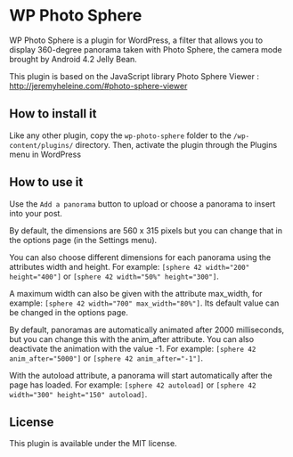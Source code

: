 # WP Photo Sphere

WP Photo Sphere is a plugin for WordPress, a filter that allows you to display 360-degree panorama taken with Photo Sphere, the camera mode brought by Android 4.2 Jelly Bean.

This plugin is based on the JavaScript library Photo Sphere Viewer : http://jeremyheleine.com/#photo-sphere-viewer

## How to install it

Like any other plugin, copy the `wp-photo-sphere` folder to the `/wp-content/plugins/` directory. Then, activate the plugin through the Plugins menu in WordPress

## How to use it

Use the `Add a panorama` button to upload or choose a panorama to insert into your post.

By default, the dimensions are 560 x 315 pixels but you can change that in the options page (in the Settings menu).

You can also choose different dimensions for each panorama using the attributes width and height. For example: `[sphere 42 width="200" height="400"]` or `[sphere 42 width="50%" height="300"]`.

A maximum width can also be given with the attribute max_width, for example: `[sphere 42 width="700" max_width="80%"]`. Its default value can be changed in the options page.

By default, panoramas are automatically animated after 2000 milliseconds, but you can change this with the anim_after attribute. You can also deactivate the animation with the value -1. For example: `[sphere 42 anim_after="5000"]` or `[sphere 42 anim_after="-1"]`.

With the autoload attribute, a panorama will start automatically after the page has loaded. For example: `[sphere 42 autoload]` or `[sphere 42 width="300" height="150" autoload]`.

## License

This plugin is available under the MIT license.
